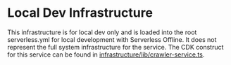 # Local Dev Infrastructure

This infrastructure is for local dev only and is loaded into the root serverless.yml for local development with Serverless Offline. It does not represent the full system infrastructure for the service. The CDK construct for this service can be found in [infrastructure/lib/crawler-service.ts](../../../infrastructure/lib/crawler-service.ts).
